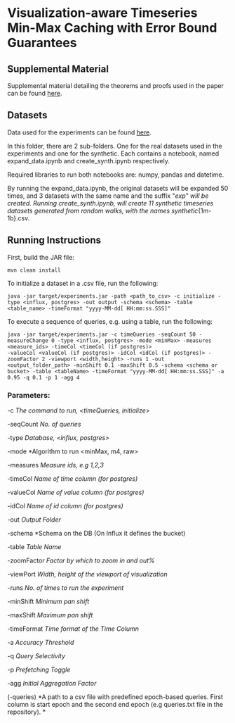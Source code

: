 
# Visualization-aware Timeseries Min-Max Caching with Error Bound Guarantees

## Supplemental Material
Supplemental material detailing the theorems and proofs used in the paper can be found [here](https://github.com/athenarc/MinMaxCache/blob/main/paper_supplementary_material.pdf).
## Datasets
Data used for the experiments can be found [here](https://imisathena-my.sharepoint.com/:f:/g/personal/bstam_athenarc_gr/EqNFfVTRJ_9KresHs-QGyQ8BYJZVOQNty_mRCIwpru7s-Q?e=PoAxgl).

In this folder, there are 2 sub-folders. One for the real datasets used in the experiments and one for the synthetic. Each contains a notebook, named expand_data.ipynb and create_synth.ipynb respectively.

Required libraries to run both notebooks are: numpy, pandas and datetime.

By running the expand_data.ipynb, the original datasets will be expanded 50 times, and 3 datasets with the same name and the suffix "_exp" will be created.
Running create_synth.ipynb, will create 11 synthetic timeseries datasets generated from random walks, with the names synthetic_{1m-1b}.csv.

## Running Instructions

First, build the JAR file:

```
mvn clean install
```

To initialize a dataset in a .csv file, run the following:
```
java -jar target/experiments.jar -path <path_to_csv> -c initialize -type <influx, postgres> -out output -schema <schema> -table <table_name> -timeFormat "yyyy-MM-dd[ HH:mm:ss.SSS]"
```
To execute a sequence of queries, e.g. using a table, run the following:

```
java -jar target/experiments.jar -c timeQueries -seqCount 50 -measureChange 0 -type <influx, postgres> -mode <minMax> -measures <measure_ids> -timeCol <timeCol (if postgres)>
-valueCol <valueCol (if postgres)> -idCol <idCol (if postgres)> -zoomFactor 2 -viewport <width,height> -runs 1 -out <output_folder_path> -minShift 0.1 -maxShift 0.5 -schema <schema or bucket> -table <tableName> -timeFormat "yyyy-MM-dd[ HH:mm:ss.SSS]" -a 0.95 -q 0.1 -p 1 -agg 4 
```

### Parameters:

-c *The command to run, <timeQueries, initialize>*

-seqCount *No. of queries*

-type *Database, <influx, postgres>*

-mode *Algorithm to run <minMax, m4, raw>

-measures *Measure ids, e.g 1,2,3*

-timeCol *Name of time column (for postgres)*

-valueCol *Name of value column (for postgres)*

-idCol *Name of id column (for postgres)*

-out *Output Folder*

-schema *Schema on the DB (On Influx it defines the bucket)

-table *Table Name*

-zoomFactor *Factor by which to zoom in and out%*

-viewPort *Width, height of the viewport of visualization*

-runs *No. of times to run the experiment*

-minShift *Minimum pan shift*

-maxShift *Maximum pan shift*

-timeFormat *Time format of the Time Column*

-a *Accuracy Threshold*

-q *Query Selectivity*

-p *Prefetching Toggle*

-agg *Initial Aggregation Factor*

(-queries) *A path to a csv file with predefined epoch-based queries. First column is start epoch and the second end epoch (e.g queries.txt file in the repository). *

